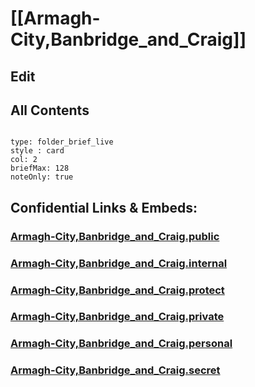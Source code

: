 # [[Armagh-City,Banbridge_and_Craig]] 

## Edit

## All Contents

```folderv
```

```ccard
type: folder_brief_live
style : card
col: 2
briefMax: 128
noteOnly: true
```



## Confidential Links & Embeds: 

### [Armagh-City,Banbridge_and_Craig.public](/_public/\Earth\Continent\Europe\Europe~North\UK\Ireland~North\counties~Ireland~NorthArmagh-City,Banbridge_and_Craig.public.md) 

### [Armagh-City,Banbridge_and_Craig.internal](/_internal/\Earth\Continent\Europe\Europe~North\UK\Ireland~North\counties~Ireland~NorthArmagh-City,Banbridge_and_Craig.internal.md) 

### [Armagh-City,Banbridge_and_Craig.protect](/_protect/\Earth\Continent\Europe\Europe~North\UK\Ireland~North\counties~Ireland~NorthArmagh-City,Banbridge_and_Craig.protect.md) 

### [Armagh-City,Banbridge_and_Craig.private](/_private/\Earth\Continent\Europe\Europe~North\UK\Ireland~North\counties~Ireland~NorthArmagh-City,Banbridge_and_Craig.private.md) 

### [Armagh-City,Banbridge_and_Craig.personal](/_personal/\Earth\Continent\Europe\Europe~North\UK\Ireland~North\counties~Ireland~NorthArmagh-City,Banbridge_and_Craig.personal.md) 

### [Armagh-City,Banbridge_and_Craig.secret](/_secret/\Earth\Continent\Europe\Europe~North\UK\Ireland~North\counties~Ireland~NorthArmagh-City,Banbridge_and_Craig.secret.md)

